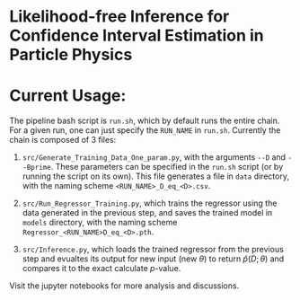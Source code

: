 # Likelihood-free Inference for Confidence Interval Estimation in Particle Physics

# Current Usage:
The pipeline bash script is `run.sh`, which by default runs the entire chain. For a given run, one can just specify the `RUN_NAME` in `run.sh`. Currently the chain is composed of 3 files:

1. `src/Generate_Training_Data_One_param.py`, with the arguments `--D` and `--Bprime`. These parameters can be specified in the `run.sh` script (or by running the script on its own). This file generates a file in `data` directory, with the naming scheme `<RUN_NAME>_D_eq_<D>.csv`. 

2. `src/Run_Regressor_Training.py`, which trains the regressor using the data generated in the previous step, and saves the trained model in `models` directory, with the naming scheme `Regressor_<RUN_NAME>D_eq_<D>.pth`.

3. `src/Inference.py`, which loads the trained regressor from the previous step and evualtes its output for new input (new $\theta$) to return $\hat{p}(D;\theta)$ and compares it to the exact calculate $p$-value.

Visit the jupyter notebooks for more analysis and discussions.
